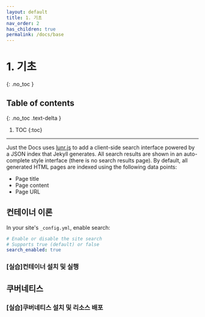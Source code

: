```yaml
---
layout: default
title: 1. 기초
nav_order: 2
has_children: true
permalink: /docs/base
---
```


# 1. 기초
{: .no_toc }

## Table of contents
{: .no_toc .text-delta }

1. TOC
{:toc}

---

Just the Docs uses [lunr.js](http://lunrjs.com) to add a client-side search interface powered by a JSON index that Jekyll generates.
All search results are shown in an auto-complete style interface (there is no search results page).
By default, all generated HTML pages are indexed using the following data points:

- Page title
- Page content
- Page URL

## 컨테이너 이론

In your site's `_config.yml`, enable search:

```yaml
# Enable or disable the site search
# Supports true (default) or false
search_enabled: true
```


### [실습]컨테이너 설치 및 실행


## 쿠버네티스 

### [실습]쿠버네티스 설치 및 리소스 배포
